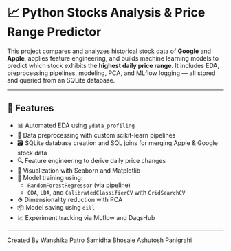 # 📈 Python Stocks Analysis & Price Range Predictor

This project compares and analyzes historical stock data of **Google** and **Apple**, applies feature engineering, and builds machine learning models to predict which stock exhibits the **highest daily price range**. It includes EDA, preprocessing pipelines, modeling, PCA, and MLflow logging — all stored and queried from an SQLite database.

---

## 🚀 Features

- 📊 Automated EDA using `ydata_profiling`
- 🧹 Data preprocessing with custom scikit-learn pipelines
- 🗃️ SQLite database creation and SQL joins for merging Apple & Google stock data
- 🔍 Feature engineering to derive daily price changes
- 🌈 Visualization with Seaborn and Matplotlib
- 🧠 Model training using:
  - `RandomForestRegressor` (via pipeline)
  - `QDA`, `LDA`, and `CalibratedClassifierCV` with `GridSearchCV`
- ⚙️ Dimensionality reduction with PCA
- 📦 Model saving using `dill`
- 📈 Experiment tracking via MLflow and DagsHub

---
Created By
Wanshika Patro
Samidha Bhosale
Ashutosh Panigrahi
